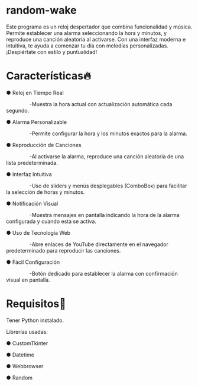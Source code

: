 # random-wake
Este programa es un reloj despertador que combina funcionalidad y música. Permite establecer una alarma seleccionando la hora y minutos, y reproduce una canción aleatoria al activarse. Con una interfaz moderna e intuitiva, te ayuda a comenzar tu día con melodías personalizadas. ¡Despiértate con estilo y puntualidad!

# Características🔥

● Reloj en Tiempo Real

&nbsp;&nbsp;&nbsp;&nbsp;&nbsp;&nbsp;&nbsp;&nbsp;&nbsp;&nbsp;&nbsp;&nbsp;&nbsp;&nbsp;&nbsp;&nbsp;-Muestra la hora actual con actualización automática cada segundo.

● Alarma Personalizable

&nbsp;&nbsp;&nbsp;&nbsp;&nbsp;&nbsp;&nbsp;&nbsp;&nbsp;&nbsp;&nbsp;&nbsp;&nbsp;&nbsp;&nbsp;&nbsp;-Permite configurar la hora y los minutos exactos para la alarma.

● Reproducción de Canciones

&nbsp;&nbsp;&nbsp;&nbsp;&nbsp;&nbsp;&nbsp;&nbsp;&nbsp;&nbsp;&nbsp;&nbsp;&nbsp;&nbsp;&nbsp;&nbsp;-Al activarse la alarma, reproduce una canción aleatoria de una lista predeterminada.

● Interfaz Intuitiva

&nbsp;&nbsp;&nbsp;&nbsp;&nbsp;&nbsp;&nbsp;&nbsp;&nbsp;&nbsp;&nbsp;&nbsp;&nbsp;&nbsp;&nbsp;&nbsp;-Uso de sliders y menús desplegables (ComboBox) para facilitar la selección de horas y minutos.

● Notificación Visual

&nbsp;&nbsp;&nbsp;&nbsp;&nbsp;&nbsp;&nbsp;&nbsp;&nbsp;&nbsp;&nbsp;&nbsp;&nbsp;&nbsp;&nbsp;&nbsp;-Muestra mensajes en pantalla indicando la hora de la alarma configurada y cuando esta se activa.

● Uso de Tecnología Web

&nbsp;&nbsp;&nbsp;&nbsp;&nbsp;&nbsp;&nbsp;&nbsp;&nbsp;&nbsp;&nbsp;&nbsp;&nbsp;&nbsp;&nbsp;&nbsp;-Abre enlaces de YouTube directamente en el navegador predeterminado para reproducir las canciones.

● Fácil Configuración

&nbsp;&nbsp;&nbsp;&nbsp;&nbsp;&nbsp;&nbsp;&nbsp;&nbsp;&nbsp;&nbsp;&nbsp;&nbsp;&nbsp;&nbsp;&nbsp;-Botón dedicado para establecer la alarma con confirmación visual en pantalla.

# Requisitos🔎

Tener Python instalado.

Librerías usadas:

● CustomTkinter

● Datetime

● Webbrowser

● Random


